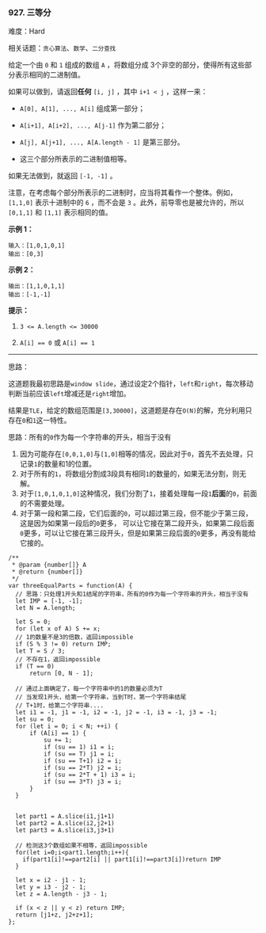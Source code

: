 ### 927. 三等分

难度：Hard

相关话题：`贪心算法`、`数学`、`二分查找`

给定一个由  `0`  和  `1`  组成的数组 `A` ，将数组分成 3个非空的部分，使得所有这些部分表示相同的二进制值。



如果可以做到，请返回**任何**  `[i, j]` ，其中  `i+1 < j` ，这样一来：




* `A[0], A[1], ..., A[i]` 组成第一部分；

* `A[i+1], A[i+2], ..., A[j-1]` 作为第二部分；

* `A[j], A[j+1], ..., A[A.length - 1]`  是第三部分。

* 这三个部分所表示的二进制值相等。





如果无法做到，就返回 `[-1, -1]` 。



注意，在考虑每个部分所表示的二进制时，应当将其看作一个整体。例如， `[1,1,0]` 表示十进制中的 `6` ，而不会是 `3` 。此外，前导零也是被允许的，所以 `[0,1,1]`  和 `[1,1]` 表示相同的值。







**示例 1：** 



```
输入：[1,0,1,0,1]
输出：[0,3]
```


**示例 2：** 



```
输出：[1,1,0,1,1]
输出：[-1,-1]
```






**提示：** 




1.  `3 <= A.length <= 30000` 

2.  `A[i] == 0` 或 `A[i] == 1` 










-----

思路：

这道题我最初思路是`window slide`，通过设定2个指针，`left`和`right`，每次移动判断当前应该`left`增减还是`right`增加。

结果是`TLE`，给定的数组范围是`[3,30000]`，这道题是存在`O(N)`的解，充分利用只存在`0`和`1`这一特性。

思路：所有的`0`作为每一个字符串的开头，相当于没有
1. 因为可能存在`[0,0,1,0]`与`[1,0]`相等的情况，因此对于`0`，首先不去处理，只记录`1`的数量和1的位置。
2. 对于所有的`1`，将数组分割成3段具有相同`1`的数量的，如果无法分割，则无解。
3. 对于`[1,0,1,0,1,0]`这种情况，我们分割了`1`，接着处理每一段`1`**后面**的`0`，前面的不需要处理。
4. 对于第一段和第二段，它们后面的`0`，可以超过第三段，但不能少于第三段，这是因为如果第一段后的`0`更多，
可以让它接在第二段开头，如果第二段后面`0`更多，可以让它接在第三段开头，但是如果第三段后面的`0`更多，再没有能给它接的。

```
/**
 * @param {number[]} A
 * @return {number[]}
 */
var threeEqualParts = function(A) {
  // 思路：只处理1开头和1结尾的字符串，所有的0作为每一个字符串的开头，相当于没有
  let IMP = [-1, -1];
  let N = A.length;

  let S = 0;
  for (let x of A) S += x;
  // 1的数量不是3的倍数，返回impossible
  if (S % 3 != 0) return IMP;
  let T = S / 3;
  // 不存在1，返回impossible
  if (T == 0)
      return [0, N - 1];

  // 通过上面确定了，每一个字符串中的1的数量必须为T
  // 当发现1开头，给第一个字符串，当到T时，第一个字符串结尾
  // T+1时，给第二个字符串....
  let i1 = -1, j1 = -1, i2 = -1, j2 = -1, i3 = -1, j3 = -1;
  let su = 0;
  for (let i = 0; i < N; ++i) {
      if (A[i] == 1) {
          su += 1;
          if (su == 1) i1 = i;
          if (su == T) j1 = i;
          if (su == T+1) i2 = i;
          if (su == 2*T) j2 = i;
          if (su == 2*T + 1) i3 = i;
          if (su == 3*T) j3 = i;
      }
  }


  let part1 = A.slice(i1,j1+1)
  let part2 = A.slice(i2,j2+1)
  let part3 = A.slice(i3,j3+1)

  // 检测这3个数组如果不相等，返回impossible
  for(let i=0;i<part1.length;i++){
    if(part1[i]!==part2[i] || part1[i]!==part3[i])return IMP
  }

  let x = i2 - j1 - 1;
  let y = i3 - j2 - 1;
  let z = A.length - j3 - 1;

  if (x < z || y < z) return IMP;
  return [j1+z, j2+z+1];
};
```

